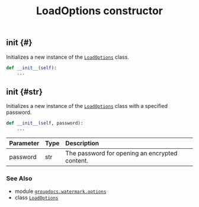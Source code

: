 ﻿---
title: LoadOptions constructor
second_title: GroupDocs.Watermark for Python via .NET API References
description: 
type: docs
url: /python-net/groupdocs.watermark.options/loadoptions/__init__/
is_root: false
weight: 10
---

## __init__ {#}

Initializes a new instance of the [`LoadOptions`](/watermark/python-net/groupdocs.watermark.options/loadoptions) class.



```python
def __init__(self):
    ...
```




## __init__ {#str}

Initializes a new instance of the [`LoadOptions`](/watermark/python-net/groupdocs.watermark.options/loadoptions) class with a specified password.



```python
def __init__(self, password):
    ...
```


| Parameter | Type | Description |
| :- | :- | :- |
| password | str | The password for opening an encrypted content. |



### See Also
* module [`groupdocs.watermark.options`](../../)
* class [`LoadOptions`](/watermark/python-net/groupdocs.watermark.options/loadoptions)
